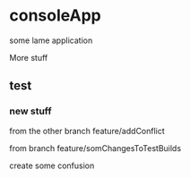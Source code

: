 # consoleApp
some lame application

More stuff
## test


### new stuff


from the other branch feature/addConflict

from branch feature/somChangesToTestBuilds

create some confusion
